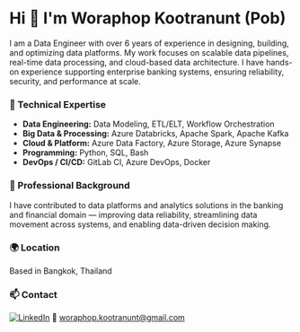 # Hi 👋 I'm Woraphop Kootranunt (Pob)

I am a Data Engineer with over 6 years of experience in designing, building, and optimizing data platforms. My work focuses on scalable data pipelines, real-time data processing, and cloud-based data architecture. I have hands-on experience supporting enterprise banking systems, ensuring reliability, security, and performance at scale.

### 🔧 Technical Expertise
- **Data Engineering:** Data Modeling, ETL/ELT, Workflow Orchestration
- **Big Data & Processing:** Azure Databricks, Apache Spark, Apache Kafka
- **Cloud & Platform:** Azure Data Factory, Azure Storage, Azure Synapse
- **Programming:** Python, SQL, Bash
- **DevOps / CI/CD:** GitLab CI, Azure DevOps, Docker

### 💼 Professional Background
I have contributed to data platforms and analytics solutions in the banking and financial domain — improving data reliability, streamlining data movement across systems, and enabling data-driven decision making.

### 🌍 Location
Based in Bangkok, Thailand

### 📫 Contact
[![LinkedIn](https://img.shields.io/badge/LinkedIn-0077B5?style=for-the-badge&logo=linkedin&logoColor=white)](https://www.linkedin.com/in/woraphopktn/)
📧 [woraphop.kootranunt@gmail.com](mailto:woraphop.kootranunt@gmail.com)

